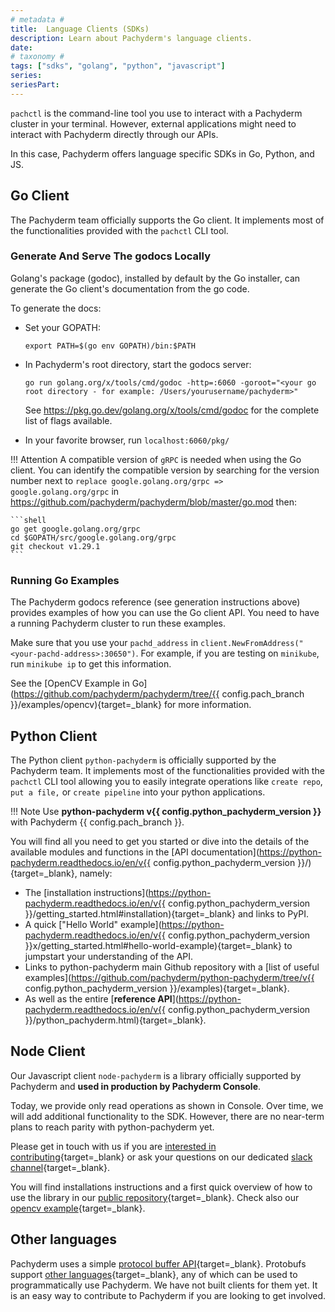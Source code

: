 ```yaml
---
# metadata # 
title:  Language Clients (SDKs)
description: Learn about Pachyderm's language clients. 
date: 
# taxonomy #
tags: ["sdks", "golang", "python", "javascript"]
series:
seriesPart:
---
```


`pachctl` is the command-line tool you use 
to interact with a Pachyderm cluster in your terminal. 
However,  external applications might need to
interact with Pachyderm directly through our APIs.

In this case, Pachyderm offers language specific SDKs in Go, Python, and JS.

## Go Client

The Pachyderm team officially supports the Go client. It implements most of the functionalities provided with the `pachctl` CLI tool.

### Generate And Serve The godocs Locally

Golang's package (godoc), installed by default by the Go installer, can generate the Go client's documentation from the go code.

To generate the docs:

- Set your GOPATH: 

	```shell
	export PATH=$(go env GOPATH)/bin:$PATH
	```

- In Pachyderm's root directory, start the godocs server: 

	```shell
	go run golang.org/x/tools/cmd/godoc -http=:6060 -goroot="<your go root directory - for example: /Users/yourusername/pachyderm>"
	```
				
	See https://pkg.go.dev/golang.org/x/tools/cmd/godoc for the complete list of flags available.

- In your favorite browser, run `localhost:6060/pkg/`


!!! Attention
     A compatible version of `gRPC` is needed when using the Go client.  You can identify the compatible version by searching for the version number next to `replace google.golang.org/grpc => google.golang.org/grpc` in https://github.com/pachyderm/pachyderm/blob/master/go.mod then:

	```shell
	go get google.golang.org/grpc
	cd $GOPATH/src/google.golang.org/grpc
	git checkout v1.29.1
	```
     
### Running Go Examples

The Pachyderm godocs reference (see generation instructions above)
provides examples of how you can use the Go client API. You need to have a running Pachyderm cluster
to run these examples.

Make sure that you use your `pachd_address` in `client.NewFromAddress("<your-pachd-address>:30650")`.
For example, if you are testing on `minikube`, run
`minikube ip` to get this information.

See the [OpenCV Example in Go](https://github.com/pachyderm/pachyderm/tree/{{ config.pach_branch }}/examples/opencv){target=_blank} for more
information.

## Python Client

The Python client `python-pachyderm` is officially supported by the Pachyderm team. 
It implements most of the functionalities provided with the `pachctl` CLI tool allowing you to easily integrate operations like `create repo`, `put a file,` or `create pipeline` into your python applications.

!!! Note
     Use **python-pachyderm v{{ config.python_pachyderm_version }}** with Pachyderm {{ config.pach_branch }}. 

You will find all you need to get you started or dive into the details of the available modules and functions in the [API documentation](https://python-pachyderm.readthedocs.io/en/v{{ config.python_pachyderm_version }}/){target=_blank}, namely:

- The [installation instructions](https://python-pachyderm.readthedocs.io/en/v{{ config.python_pachyderm_version }}/getting_started.html#installation){target=_blank} and links to PyPI.
- A quick ["Hello World" example](https://python-pachyderm.readthedocs.io/en/v{{ config.python_pachyderm_version }}x/getting_started.html#hello-world-example){target=_blank} to jumpstart your understanding of the API.
- Links to python-pachyderm main Github repository with a [list of useful examples](https://github.com/pachyderm/python-pachyderm/tree/v{{ config.python_pachyderm_version }}/examples){target=_blank}. 
- As well as the entire [**reference API**](https://python-pachyderm.readthedocs.io/en/v{{ config.python_pachyderm_version }}/python_pachyderm.html){target=_blank}.

## Node Client

Our Javascript client `node-pachyderm` is a library officially supported by Pachyderm and **used in production by Pachyderm Console**.  

Today, we provide only read operations as shown in Console. Over time, we will add additional functionality to the SDK. However, there are no near-term plans to reach parity with python-pachyderm yet.

Please get in touch with us if you are [interested in contributing](https://github.com/pachyderm/node-pachyderm/blob/main/contributing.md){target=_blank} or ask your questions on our dedicated [slack channel](https://pachyderm-users.slack.com/archives/C028ZV066JY){target=_blank}.

You will find installations instructions and a first quick overview of how to use the library in our [public repository](https://github.com/pachyderm/node-pachyderm){target=_blank}. 
Check also our [opencv example](https://github.com/pachyderm/node-pachyderm/tree/main/examples/opencv){target=_blank}.

## Other languages

Pachyderm uses a simple [protocol buffer API](https://github.com/pachyderm/pachyderm/blob/master/src/pfs/pfs.proto){target=_blank}. Protobufs support [other languages](https://developers.google.com/protocol-buffers/){target=_blank}, any of which can be used to programmatically use Pachyderm. We have not built clients for them yet. It is an easy way to contribute to Pachyderm if you are looking to get involved.
